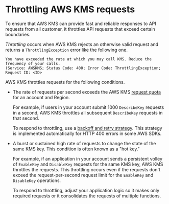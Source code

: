 # Throttling AWS KMS requests<a name="throttling"></a>

To ensure that AWS KMS can provide fast and reliable responses to API requests from all customer, it throttles API requests that exceed certain boundaries\. 

*Throttling* occurs when AWS KMS rejects an otherwise valid request and returns a `ThrottlingException` error like the following one\. 

```
You have exceeded the rate at which you may call KMS. Reduce the frequency of your calls. 
(Service: AWSKMS; Status Code: 400; Error Code: ThrottlingException; Request ID: <ID>
```

AWS KMS throttles requests for the following conditions\.
+ The rate of requests per second exceeds the AWS KMS [request quota](requests-per-second.md) for an account and Region\. 

  For example, if users in your account submit 1000 `DescribeKey` requests in a second, AWS KMS throttles all subsequent `DescribeKey` requests in that second\.

  To respond to throttling, use a [backoff and retry strategy](https://docs.aws.amazon.com/general/latest/gr/api-retries.html)\. This strategy is implemented automatically for HTTP 400 errors in some AWS SDKs\.
+ A burst or sustained high rate of requests to change the state of the same KMS key\. This condition is often known as a "hot key\."

  For example, if an application in your account sends a persistent volley of `EnableKey` and `DisableKey` requests for the same KMS key, AWS KMS throttles the requests\. This throttling occurs even if the requests don't exceed the request\-per\-second request limit for the `EnableKey` and `DisableKey` operations\.

  To respond to throttling, adjust your application logic so it makes only required requests or it consolidates the requests of multiple functions\. 